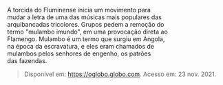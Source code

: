 A torcida do Fluminense inicia um movimento para\
mudar a letra de uma das músicas mais populares das\
arquibancadas tricolores. Grupos pedem a remoção do\
termo "mulambo imundo", em uma provocação direta ao\
Flamengo. Mulambo é um termo que surgiu em Angola,\
na época da escravatura, e eles eram chamados de\
mulambos pelos senhores de engenho, os patrões\
das fazendas.

> Disponível em: https://oglobo.globo.com. Acesso em: 23 nov. 2021.
